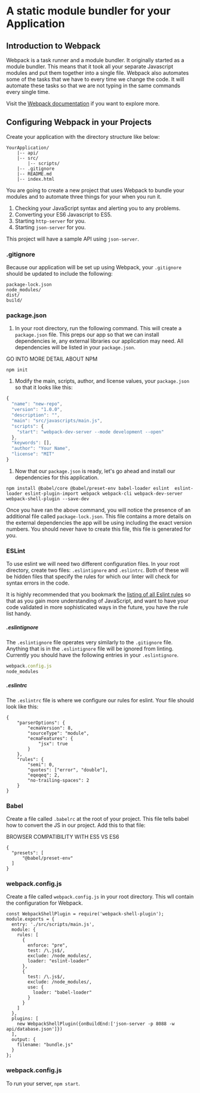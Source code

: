 # A static module bundler for your Application

## Introduction to Webpack

Webpack is a task runner and a module bundler. It originally started as a module bundler. This means that it took all your separate Javascript modules and put them together into a single file. Webpack also automates some of the tasks that we have to every time we change the code. It will automate these tasks so that we are not typing in the same commands every single time.

Visit the [Webpack documentation](https://webpack.js.org/concepts/) if you want to explore more.

## Configuring Webpack in your Projects

Create your application with the directory structure like below:

```
YourApplication/
    |-- api/
    |-- src/
        |-- scripts/
    |-- .gitignore
    |-- README.md
    |-- index.html         
```

You are going to create a new project that uses Webpack to bundle your modules and to automate three things for your when you run it.

1. Checking your JavaScript syntax and alerting you to any problems.
1. Converting your ES6 Javascript to ES5.
1. Starting `http-server` for you.
1. Starting `json-server` for you.

This project will have a sample API using `json-server`.

### .gitignore

Because our application will be set up using Webpack, your `.gitignore` should be updated to include the following:

```
package-lock.json
node_modules/
dist/
build/
```

### package.json

1. In your root directory, run the following command. This will create a `package.json` file. This preps our app so that we can install dependencies ie, any external libraries our application may need. All dependencies will be listed in your `package.json`.

GO INTO MORE DETAIL ABOUT NPM

```
npm init
```

1. Modify the main, scripts, author, and license values, your `package.json` so that it looks like this:

```js
{
  "name": "new-repo",
  "version": "1.0.0",
  "description": "",
  "main": "src/javascripts/main.js",
  "scripts": {
    "start": "webpack-dev-server --mode development --open"
  },
  "keywords": [],
  "author": "Your Name",
  "license": "MIT"
}
```

1. Now that our `package.json` is ready, let's go ahead and install our dependencies for this application.

```
npm install @babel/core @babel/preset-env babel-loader eslint  eslint-loader eslint-plugin-import webpack webpack-cli webpack-dev-server webpack-shell-plugin --save-dev
```

Once you have ran the above command, you will notice the presence of an additional file called `package-lock.json`. This file contains a more details on the external dependencies the app will be using including the exact version numbers. You should never have to create this file, this file is generated for you. 

### ESLint

To use eslint we will need two different configuration files. In your root directory, create two files: `.eslintignore` and `.eslintrc`. Both of these will be hidden files that specify the rules for which our linter will check for syntax errors in the code.

It is highly recommended that you bookmark the [listing of all Eslint rules](https://eslint.org/docs/rules/) so that as you gain more understanding of JavaScript, and want to have your code validated in more sophisticated ways in the future, you have the rule list handy.

##### .eslintignore
The `.eslintignore` file operates very similarly to the `.gitignore` file.  Anything that is in the `.eslintignore` file will be ignored from linting.  Currently you should have the following entries in your `.eslintignore`.
```js
webpack.config.js
node_modules
```

##### .eslintrc
The `.eslintrc` file is where we configure our rules for eslint.  Your file should look like this:

```
{
    "parserOptions": {
        "ecmaVersion": 8,
        "sourceType": "module",
        "ecmaFeatures": {
            "jsx": true
        }
    },
    "rules": {
        "semi": 0,
        "quotes": ["error", "double"],
        "eqeqeq": 2,
        "no-trailing-spaces": 2
    }
}
```

### Babel

Create a file called `.babelrc` at the root of your project. This file tells babel how to convert the JS in our project. Add this to that file:

BROWSER COMPATIBILITY WITH ES5 VS ES6

```
{
  "presets": [
      "@babel/preset-env"
  ]
}
```

### webpack.config.js

Create a file called `webpack.config.js` in your root directory. This wll contain the configuration for Webpack. 

```
const WebpackShellPlugin = require('webpack-shell-plugin');
module.exports = {
  entry: './src/scripts/main.js',
  module: {
    rules: [
      {
        enforce: "pre",
        test: /\.js$/,
        exclude: /node_modules/,
        loader: "eslint-loader"
      },
      {
        test: /\.js$/,
        exclude: /node_modules/,
        use: {
          loader: "babel-loader"
        }
      }
    ]
  },
  plugins: [
    new WebpackShellPlugin({onBuildEnd:['json-server -p 8088 -w api/database.json']})
  ],
  output: {
    filename: "bundle.js"
  }
};
```


### webpack.config.js

To run your server, `npm start`.
